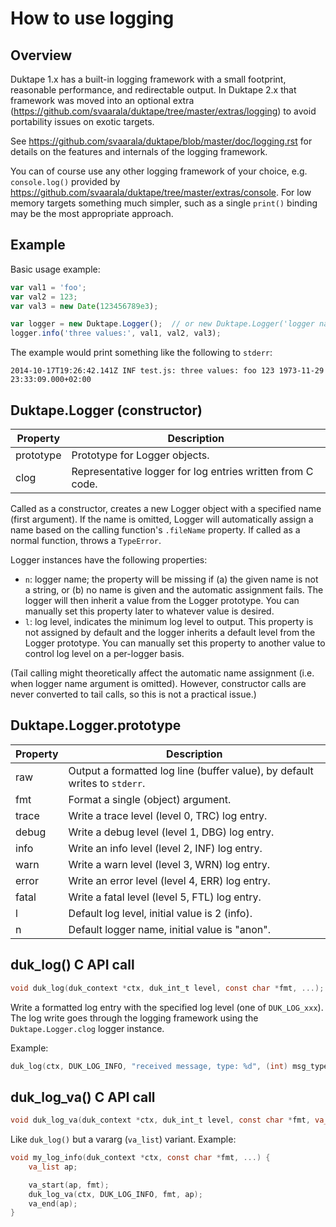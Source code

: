 # How to use logging

## Overview

Duktape 1.x has a built-in logging framework with a small footprint, reasonable
performance, and redirectable output.  In Duktape 2.x that framework was moved
into an optional extra (https://github.com/svaarala/duktape/tree/master/extras/logging)
to avoid portability issues on exotic targets.

See <https://github.com/svaarala/duktape/blob/master/doc/logging.rst> for details
on the features and internals of the logging framework.

You can of course use any other logging framework of your choice, e.g.
`console.log()` provided by <https://github.com/svaarala/duktape/tree/master/extras/console>.
For low memory targets something much simpler, such as a single `print()`
binding may be the most appropriate approach.

## Example

Basic usage example:

```js
var val1 = 'foo';
var val2 = 123;
var val3 = new Date(123456789e3);

var logger = new Duktape.Logger();  // or new Duktape.Logger('logger name')
logger.info('three values:', val1, val2, val3);
```

The example would print something like the following to `stderr`:

```
2014-10-17T19:26:42.141Z INF test.js: three values: foo 123 1973-11-29 23:33:09.000+02:00
```

## Duktape.Logger (constructor)

<table>
<thead>
<tr>
<th>Property</th><th>Description</th>
</tr>
</thead>
<tbody>
<tr><td>prototype</td><td>Prototype for Logger objects.</td></tr>
<tr><td>clog</td><td>Representative logger for log entries written from C code.</td></tr>
</tbody>
</table>

Called as a constructor, creates a new Logger object with a specified name
(first argument).  If the name is omitted, Logger will automatically assign
a name based on the calling function's `.fileName` property.  If called as a
normal function, throws a `TypeError`.

Logger instances have the following properties:

- `n`: logger name; the property will be missing if (a) the given name is not
  a string, or (b) no name is given and the automatic assignment fails.  The
  logger will then inherit a value from the Logger prototype. You can manually
  set this property later to whatever value is desired.
- `l`: log level, indicates the minimum log level to output.  This property is
  not assigned by default and the logger inherits a default level from the
  Logger prototype.  You can manually set this property to another value to
  control log level on a per-logger basis.

(Tail calling might theoretically affect the automatic name assignment (i.e.
when logger name argument is omitted).  However, constructor calls are never
converted to tail calls, so this is not a practical issue.)

## Duktape.Logger.prototype

<table>
<thead>
<tr>
<th>Property</th><th>Description</th>
</tr>
</thead>
<tbody>
<tr><td>raw</td><td>Output a formatted log line (buffer value), by default writes to <code>stderr</code>.</td></tr>
<tr><td>fmt</td><td>Format a single (object) argument.</td></tr>
<tr><td>trace</td><td>Write a trace level (level 0, TRC) log entry.</td></tr>
<tr><td>debug</td><td>Write a debug level (level 1, DBG) log entry.</td></tr>
<tr><td>info</td><td>Write an info level (level 2, INF) log entry.</td></tr>
<tr><td>warn</td><td>Write a warn level (level 3, WRN) log entry.</td></tr>
<tr><td>error</td><td>Write an error level (level 4, ERR) log entry.</td></tr>
<tr><td>fatal</td><td>Write a fatal level (level 5, FTL) log entry.</td></tr>
<tr><td>l</td><td>Default log level, initial value is 2 (info).</td></tr>
<tr><td>n</td><td>Default logger name, initial value is "anon".</td></tr>
</tbody>
</table>

## duk_log() C API call

```c
void duk_log(duk_context *ctx, duk_int_t level, const char *fmt, ...);
```

Write a formatted log entry with the specified log level (one of `DUK_LOG_xxx`).
The log write goes through the logging framework using the `Duktape.Logger.clog`
logger instance.

Example:

```c
duk_log(ctx, DUK_LOG_INFO, "received message, type: %d", (int) msg_type);
```

## duk_log_va() C API call

```c
void duk_log_va(duk_context *ctx, duk_int_t level, const char *fmt, va_list ap);
```

Like `duk_log()` but a vararg (`va_list`) variant.  Example:

```c
void my_log_info(duk_context *ctx, const char *fmt, ...) {
    va_list ap;

    va_start(ap, fmt);
    duk_log_va(ctx, DUK_LOG_INFO, fmt, ap);
    va_end(ap);
}
```
